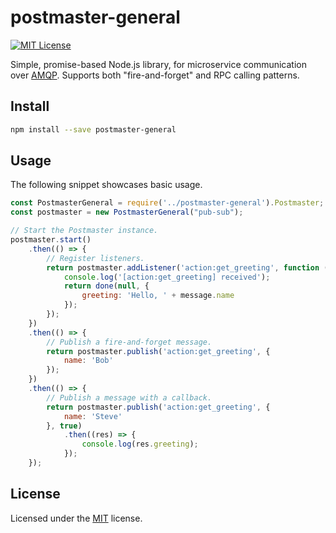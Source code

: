 ﻿# postmaster-general
[![MIT License](https://img.shields.io/badge/license-MIT-blue.svg?style=flat-square)](https://github.com/darklordzw/postmaster-general/blob/master/LICENSE.md)

Simple, promise-based Node.js library, for microservice communication over [AMQP][1].
Supports both "fire-and-forget" and RPC calling patterns.

## Install

```sh
npm install --save postmaster-general
```

## Usage
The following snippet showcases basic usage.

```js
const PostmasterGeneral = require('../postmaster-general').Postmaster;
const postmaster = new PostmasterGeneral("pub-sub");

// Start the Postmaster instance.
postmaster.start()
	.then(() => {
		// Register listeners.
		return postmaster.addListener('action:get_greeting', function (message, done) {
			console.log('[action:get_greeting] received');
			return done(null, {
				greeting: 'Hello, ' + message.name
			});
		});
	})
	.then(() => {
		// Publish a fire-and-forget message.
		return postmaster.publish('action:get_greeting', {
			name: 'Bob'
		});
	})
	.then(() => {
		// Publish a message with a callback.
		return postmaster.publish('action:get_greeting', {
			name: 'Steve'
		}, true)
			.then((res) => {
				console.log(res.greeting);
			});
	});
```

## License
Licensed under the [MIT][2] license.

[1]: https://www.amqp.org/ 
[2]: ./LICENSE.md
